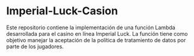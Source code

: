 # Imperial-Luck-Casion
Este repositorio contiene la implementación de una función Lambda desarrollada para el casino en línea Imperial Luck. La función tiene como objetivo manejar la aceptación de la política de tratamiento de datos por parte de los jugadores.
